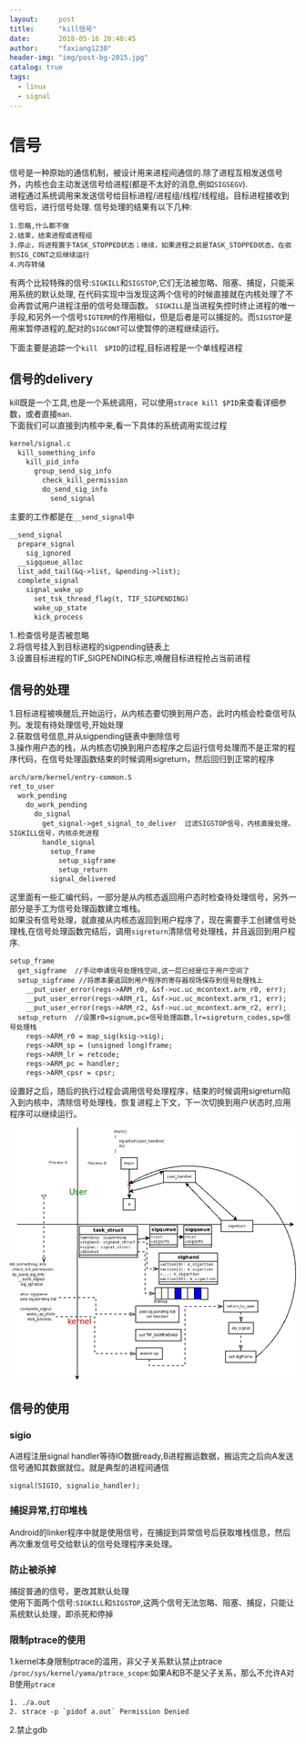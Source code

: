 ```yaml
---
layout:     post
title:      "kill信号"
date:       2018-05-16 20:40:45
author:     "faxiang1230"
header-img: "img/post-bg-2015.jpg"
catalog: true
tags:
  - linux
  - signal
---
```

# 信号
信号是一种原始的通信机制，被设计用来进程间通信的.除了进程互相发送信号外，内核也会主动发送信号给进程(都是不太好的消息,例如`SIGSEGV`).  
进程通过系统调用来发送信号给目标进程/进程组/线程/线程组。目标进程接收到信号后，进行信号处理.
信号处理的结果有以下几种:
```
1.忽略,什么都不做
2.结束，结束进程或进程组
3.停止，将进程置于TASK_STOPPED状态；继续，如果进程之前是TASK_STOPPED状态，在收到SIG_CONT之后继续运行
4.内存转储
```
有两个比较特殊的信号:`SIGKILL`和`SIGSTOP`,它们无法被忽略、阻塞、捕捉，只能采用系统的默认处理,
在代码实现中当发现这两个信号的时候直接就在内核处理了不会再尝试用户进程注册的信号处理函数。
`SIGKILL`是当进程失控时终止进程的唯一手段,和另外一个信号`SIGTERM`的作用相似，但是后者是可以捕捉的。而`SIGSTOP`是用来暂停进程的,配对的`SIGCONT`可以使暂停的进程继续运行。

下面主要是追踪一个`kill　$PID`的过程,目标进程是一个单线程进程
## 信号的delivery
kill既是一个工具,也是一个系统调用，可以使用`strace kill $PID`来查看详细参数，或者直接`man`.  
下面我们可以直接到内核中来,看一下具体的系统调用实现过程
```
kernel/signal.c
  kill_something_info
    kill_pid_info
      group_send_sig_info
        check_kill_permission
        do_send_sig_info
          send_signal
```
主要的工作都是在`__send_signal`中
```
__send_signal
  prepare_signal
    sig_ignored
  __sigqueue_alloc
  list_add_tail(&q->list, &pending->list);
  complete_signal
    signal_wake_up
      set_tsk_thread_flag(t, TIF_SIGPENDING)
      wake_up_state
      kick_process
```
1..检查信号是否被忽略  
2.将信号挂入到目标进程的sigpending链表上  
3.设置目标进程的TIF_SIGPENDING标志,唤醒目标进程抢占当前进程  
## 信号的处理
1.目标进程被唤醒后,开始运行，从内核态要切换到用户态，此时内核会检查信号队列。发现有待处理信号,开始处理  
2.获取信号信息,并从sigpending链表中删除信号  
3.操作用户态的栈，从内核态切换到用户态程序之后运行信号处理而不是正常的程序代码，在信号处理函数结束的时候调用sigreturn，然后回归到正常的程序  
```
arch/arm/kernel/entry-common.S
ret_to_user
  work_pending
    do_work_pending
      do_signal
        get_signal->get_signal_to_deliver  过滤SIGSTOP信号，内核直接处理。SIGKILL信号，内核杀死进程
        handle_signal
          setup_frame
            setup_sigframe
            setup_return
          signal_delivered
```
这里面有一些汇编代码，一部分是从内核态返回用户态时检查待处理信号，另外一部分是手工为信号处理函数建立堆栈。  
如果没有信号处理，就直接从内核态返回到用户程序了，现在需要手工创建信号处理栈,在信号处理函数完结后，调用`sigreturn`清除信号处理栈，并且返回到用户程序.
```
setup_frame
  get_sigframe  //手动申请信号处理栈空间,这一层已经是位于用户空间了
  setup_sigframe //将原本要返回到用户程序的寄存器现场保存到信号处理栈上
    __put_user_error(regs->ARM_r0, &sf->uc.uc_mcontext.arm_r0, err);
    __put_user_error(regs->ARM_r1, &sf->uc.uc_mcontext.arm_r1, err);
    __put_user_error(regs->ARM_r2, &sf->uc.uc_mcontext.arm_r2, err);
  setup_return  //设置r0=signum,pc=信号处理函数,lr=sigreturn_codes,sp=信号处理栈
    regs->ARM_r0 = map_sig(ksig->sig);
    regs->ARM_sp = (unsigned long)frame;
    regs->ARM_lr = retcode;
    regs->ARM_pc = handler;
    regs->ARM_cpsr = cpsr;
```
设置好之后，随后的执行过程会调用信号处理程序，结束的时候调用sigreturn陷入到内核中，清除信号处理栈，恢复进程上下文，下一次切换到用户状态时,应用程序可以继续运行。

![image](/images/signal.jpeg)
## 信号的使用
### sigio
A进程注册signal handler等待IO数据ready,B进程搬运数据，搬运完之后向A发送信号通知其数据就位。就是典型的进程间通信
```
signal(SIGIO, signalio_handler);
```
### 捕捉异常,打印堆栈
Android的linker程序中就是使用信号，在捕捉到异常信号后获取堆栈信息，然后再次重发信号交给默认的信号处理程序来处理。
### 防止被杀掉
捕捉普通的信号，更改其默认处理  
使用下面两个信号:`SIGKILL`和`SIGSTOP`,这两个信号无法忽略、阻塞、捕捉，只能让系统默认处理，即杀死和停掉
### 限制ptrace的使用
1.kernel本身限制ptrace的滥用，非父子关系默认禁止ptrace
`/proc/sys/kernel/yama/ptrace_scope`:如果A和B不是父子关系，那么不允许A对B使用`ptrace`
```
1. ./a.out
2. strace -p `pidof a.out` Permission Denied
```
2.禁止gdb
